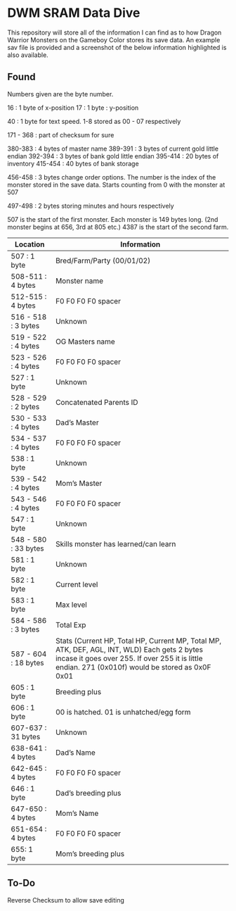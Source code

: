 # DWM SRAM Data Dive

This repository will store all of the information I can find as to how Dragon Warrior Monsters on the Gameboy Color stores its save data. An example sav file is provided and a screenshot of the below information highlighted is also available.
## Found

Numbers given are the byte number.

16 : 1 byte of x-position
17 : 1 byte : y-position 

40 : 1 byte for text speed. 1-8 stored as 00 - 07 respectively

171 - 368 : part of checksum for sure


380-383 : 4 bytes of master name
389-391 : 3 bytes of current gold little endian
392-394 : 3 bytes of bank gold little endian
395-414 : 20 bytes of inventory
415-454 : 40 bytes of bank storage

456-458 : 3 bytes change order options. The number is the index of the monster stored in the save data. Starts counting from 0 with the monster at 507

497-498 : 2 bytes storing minutes and hours respectively

507 is the start of the first monster. Each monster is 149 bytes long. (2nd monster begins at 656, 3rd at 805 etc.) 4387 is the start of the second farm.



| **Location**            | **Information**                                                                                                                                                                                      |
|-------------------------|------------------------------------------------------------------------------------------------------------------------------------------------------------------------------------------------------|
|   507 : 1 byte          |   Bred/Farm/Party (00/01/02)                                                                                                                                                                         |
|   508-511 : 4 bytes     |   Monster name                                                                                                                                                                                       |
|   512-515 : 4 bytes     |   F0 F0 F0 F0 spacer                                                                                                                                                                                 |
|   516 - 518 : 3 bytes   |   Unknown                                                                                                                                                                                            |
|   519 - 522 : 4 bytes   |   OG Masters name                                                                                                                                                                                    |
|   523 - 526 : 4 bytes   |   F0 F0 F0 F0 spacer                                                                                                                                                                                 |
|   527 : 1 byte          |   Unknown                                                                                                                                                                                            |
|   528 - 529 : 2 bytes   |   Concatenated Parents ID                                                                                                                                                                            |
|   530 - 533 : 4 bytes   |   Dad’s Master                                                                                                                                                                                       |
|   534 - 537 : 4 bytes   |   F0 F0 F0 F0 spacer                                                                                                                                                                                 |
|   538 : 1 byte          |   Unknown                                                                                                                                                                                            |
|   539 - 542 : 4 bytes   |   Mom’s Master                                                                                                                                                                                       |
|   543 - 546 : 4 bytes   |   F0 F0 F0 F0 spacer                                                                                                                                                                                 |
|   547 : 1 byte          |   Unknown                                                                                                                                                                                            |
|   548 - 580 : 33 bytes  |   Skills monster has learned/can learn                                                                                                                                                               |
|   581 : 1 byte          |   Unknown                                                                                                                                                                                            |
|   582 : 1 byte          |   Current level                                                                                                                                                                                      |
|   583 : 1 byte          |   Max level                                                                                                                                                                                          |
|   584 - 586 : 3 bytes   |   Total Exp                                                                                                                                                                                          |
|   587 - 604 : 18 bytes  |   Stats (Current HP, Total HP, Current MP, Total MP, ATK, DEF, AGL, INT, WLD) Each gets 2 bytes incase it goes over 255. If over 255 it is little endian. 271 (0x010f) would be stored as 0x0F 0x01  |
|   605 : 1 byte          |   Breeding plus                                                                                                                                                                                      |
|   606 : 1 byte          |   00 is hatched. 01 is unhatched/egg form                                                                                                                                                            |
|   607-637 : 31 bytes    |   Unknown                                                                                                                                                                                            |
|   638-641 : 4 bytes     |   Dad’s Name                                                                                                                                                                                         |
|   642-645 : 4 bytes     |   F0 F0 F0 F0 spacer                                                                                                                                                                                 |
|   646 : 1 byte          |   Dad’s breeding plus                                                                                                                                                                                |
|   647-650 : 4 bytes     |   Mom’s Name                                                                                                                                                                                         |
|   651-654 : 4 bytes     |   F0 F0 F0 F0 spacer                                                                                                                                                                                 |
|   655: 1 byte           |   Mom’s breeding plus                                                                                                                                                                                |



## To-Do
Reverse Checksum to allow save editing
